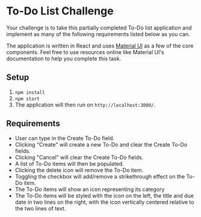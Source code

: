 # To-Do List Challenge

Your challenge is to take this partially completed To-Do list application and implement as many of the following requirements listed below as you can.

The application is written in React and uses [Material UI](https://mui.com/material-ui/getting-started/overview/) as a few of the core components. Feel free to use resources online like Material UI's documentation to help you complete this task.

## Setup

1. `npm install`
2. `npm start`
3. The application will then run on `http://localhost:3000/`.

## Requirements
- User can type in the Create To-Do field.
- Clicking "Create" will create a new To-Do and clear the Create To-Do fields.
- Clicking "Cancel" will clear the Create To-Do fields.
- A list of To-Do items will then be populated.
- Clicking the delete icon will remove the To-Do item.
- Toggling the checkbox will add/remove a strikethrough effect on the To-Do item.
- The To-Do items will show an icon representing its category
- The To-Do items will be styled with the icon on the left, the title and due date in two lines on the right, with the icon vertically centered relative to the two lines of text.

